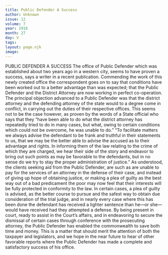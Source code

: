 ```yaml
---
title: Public Defender A Success
author: Unknown
issue: 12
volume: 7
year: 1916
month: 27
day: V
tags:
layout: page.njk
image:
---
```

PUBLIC DEFENDER A SUCCESS       The office of Public Defender which was established about two years ago in a western city, seems to have proven a success, says a writer in a recent publication. Commending the work of this newly created office the correspondent goes on to say that conditions have been worked out to a better advantage than was expected; that the Public Defender and the District Attorney are now working in perfect co-operation. The principal objection advanced to a Public Defender was that the district attorney and the defending attorney of the state would to a degree come in conflict, in carrying out the duties of their respective offices. This seems not to be the case however, as proven by the words of a State official who says that they “have been able to do what the district attorney has repeatedly tried to do in many cases, but what, owing to certain conditions which could not be overcome, he was unable to do.”       “To facilitate matters we always advise the defendant to be frank and truthful in their statements to us, that we may be the better able to advise the accused as to their advantage and rights. In informing them of the law relating to the crime of which they are charged, we hear their side of the story and endeavor to bring out such points as may be favorable to the defendants, but in no sense do we try to stay the proper administration of justice.”      As understood, the clients seeking aid from the Public Defender, are such as are unable to pay for the services of an attorney in the defense of their case, and instead of giving up hope of obtaining justice, or making a plea of guilty as the best way out of a bad predicament the poor may now feel that their interests will be fully protected in conformity to the law.       In certain cases, a plea of guilty is advised, as the better course to pursue and the safest way to obtain due consideration of the trial judge, and in nearly every case where this has been done the defendant has received a lighter sentence than he—or she—would have received had they attempted a defense.       By being present in court, ready to assist in the Court’s affairs, and in endeavoring to secure the dismissal of certain cases through conference with the prosecuting attorney, the Public Defender has enabled the commonwealth to save both time and money.       This is a matter that should merit the attention of both the taxpayer and legislators, and we hope in the near future to hear of other favorable reports where the Public Defender has made a complete and satisfactory success of his office.    
